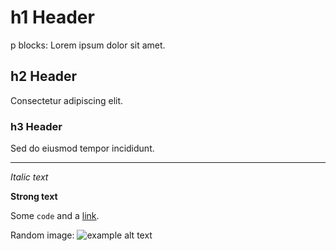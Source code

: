 # h1 Header
p blocks: Lorem ipsum dolor sit amet.

## h2 Header
Consectetur adipiscing elit.

### h3 Header
Sed do eiusmod tempor incididunt.

---

*Italic text*

__Strong text__

Some `code` and a [link](http://kyle.pericak.com).

Random image: ![example alt text](https://source.unsplash.com/random/300x200)
